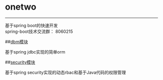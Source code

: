 # onetwo
------
基于spring boot的快速开发   
spring-boot技术交流群：  8060215

   
##[dbm模块](https://github.com/wayshall/onetwo/tree/master/core/modules/dbm)

基于spring jdbc实现的简单orm

##[security模块](https://github.com/wayshall/onetwo/tree/master/core/modules/security)

基于spring security实现的动态rbac和基于Java代码的权限管理  
   


